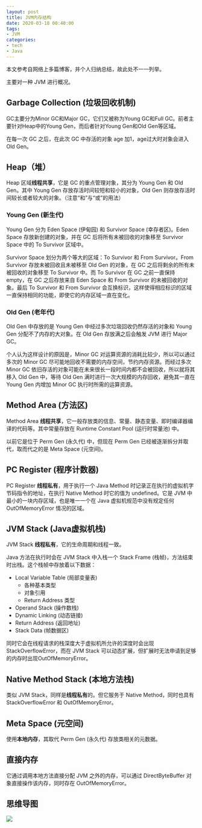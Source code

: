 ```yaml
---
layout: post
title: JVM内存结构
date: 2020-03-18 00:40:00
tags:
- JVM
categories:
- tech
- Java
---
```


本文参考自网络上多篇博客，并个人归纳总结，故此处不一一列举。

主要对一种 JVM 进行概况。

## Garbage Collection (垃圾回收机制)

GC主要分为Minor GC和Major GC，它们又被称为Young GC和Full GC。前者主要针对Heap中的Young Gen，而后者针对Young Gen和Old Gen等区域。

在每一次 GC 之后，在此次 GC 中存活的对象 age 加1，age过大时对象会进入Old Gen。

## Heap（堆）

Heap 区域**线程共享**，它是 GC 的重点管理对象，其分为 Young Gen 和 Old Gen。其中 Young Gen 存放存活时间较短和较小的对象，Old Gen 则存放存活时间较长或者较大的对象。（注意“和”与“或”的用法）

### Young Gen (新生代)

Young Gen 分为 Eden Space (伊甸园) 和 Survivor Space (幸存者区)。Eden Space 存放新创建的对象，并在 GC 后将所有未被回收的对象移至 Survivor Space 中的 To Survivor 区域中。

Survivor Space 划分为两个等大的区域：To Survivor 和 From Survivor。From Survivor 存放未被回收且未被移至 Old Gen 的对象，在 GC 之后将剩余的所有未被回收的对象移至 To Survivor 中。而 To Survivor 在 GC 之前一直保持 empty，在 GC 之后存放来自 Eden Space 和 From Survivor 的未被回收的对象。最后 To Survivor 和 From Survivor 会互换标识，这样使得相应标识的区域一直保持相同的功能，即使它的内存区域一直在变化。

### Old Gen (老年代)

Old Gen 中存放的是 Young Gen 中经过多次垃圾回收仍然存活的对象和 Young Gen 分配不了内存的大对象。在 Old Gen 存放满之后会触发 JVM 进行 Major GC。

个人认为这样设计的原因是，Minor GC 对运算资源的消耗比较少，所以可以通过多次的 Minor GC 尽可能地回收不需要的内存空间，节约内存资源。而经过多次 Minor GC 依旧存活的对象可能在未来很长一段时间内都不会被回收，所以就将其移入 Old Gen 中，等待 Old Gen 满时进行一次大规模的内存回收，避免其一直在 Young Gen 内增加 Minor GC 执行时所需的运算资源。

## Method Area (方法区)

Method Area **线程共享**，它一般存放类的信息、常量、静态变量、即时编译器编译的代码等。其中常量存放在 Runtime Constant Pool (运行时常量池) 中。

以前它是位于 Perm Gen (永久代) 中，但现在 Perm Gen 已经被逐渐拆分并取代，取而代之的是 Meta Space (元空间)。

## PC Register (程序计数器)

PC Register **线程私有**，用于执行一个 Java Method 时记录正在执行的虚拟机字节码指令的地址，在执行 Native Method 时它的值为 undefined。它是 JVM 中最小的一块内存区域，也是唯一一个在 Java 虚拟机规范中没有规定任何 OutOfMemoryError 情况的区域。

## JVM Stack (Java虚拟机栈)

JVM Stack **线程私有**，它的生命周期和线程一致。

Java 方法在执行时会在 JVM Stack 中入栈一个 Stack Frame (栈帧)，方法结束时出栈。这个栈帧中存放着以下数据：

* Local Variable Table (局部变量表)
  * 各种基本类型
  * 对象引用
  * Return Address 类型
* Operand Stack (操作数栈)
* Dynamic Linking (动态链接)
* Return Address (返回地址)
* Stack Data (帧数据区)

同时它会在线程请求的栈深度大于虚拟机所允许的深度时会出现StackOverflowError，而在 JVM Stack 可以动态扩展，但扩展时无法申请到足够的内存时出现OutOfMemoryError。

## Native Method Stack (本地方法栈)

类似 JVM Stack，同样是**线程私有**的。但它服务于 Native Method，同时也具有 StackOverflowError 和 OutOfMemoryError。

## Meta Space (元空间)

使用**本地内存**，其取代 Perm Gen (永久代) 存放类相关的元数据。

## 直接内存

它通过调用本地方法直接分配 JVM 之外的内存，可以通过 DirectByteBuffer 对象直接操作该内存，同时存在 OutOfMemoryError。

## 思维导图

![][思维导图]

[思维导图]: http://q8rnfvsfm.bkt.clouddn.com/images/JVM%20%E5%86%85%E5%AD%98%E7%BB%93%E6%9E%84/JVM%20%E5%86%85%E5%AD%98%E7%BB%93%E6%9E%84.png
